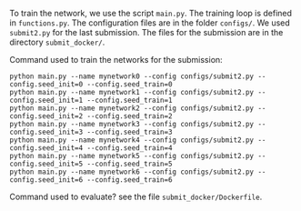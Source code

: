 
To train the network, we use the script `main.py`. The training loop is defined in `functions.py`. The configuration files are in the folder `configs/`. We used `submit2.py` for the last submission. The files for the submission are in the directory `submit_docker/`.

Command used to train the networks for the submission:

```
python main.py --name mynetwork0 --config configs/submit2.py --config.seed_init=0 --config.seed_train=0
python main.py --name mynetwork1 --config configs/submit2.py --config.seed_init=1 --config.seed_train=1
python main.py --name mynetwork2 --config configs/submit2.py --config.seed_init=2 --config.seed_train=2
python main.py --name mynetwork3 --config configs/submit2.py --config.seed_init=3 --config.seed_train=3
python main.py --name mynetwork4 --config configs/submit2.py --config.seed_init=4 --config.seed_train=4
python main.py --name mynetwork5 --config configs/submit2.py --config.seed_init=5 --config.seed_train=5
python main.py --name mynetwork6 --config configs/submit2.py --config.seed_init=6 --config.seed_train=6
```

Command used to evaluate? see the file `submit_docker/Dockerfile`.
